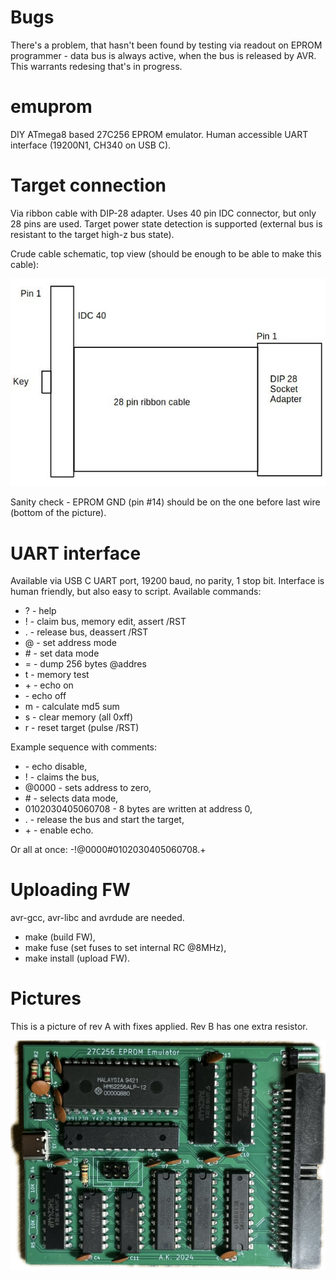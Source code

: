 # Bugs
There's a problem, that hasn't been found by testing via readout on EPROM programmer - data bus is always
active, when the bus is released by AVR. This warrants redesing that's in progress.

# emuprom
DIY ATmega8 based 27C256 EPROM emulator. Human accessible UART interface
(19200N1, CH340 on USB C).

# Target connection
Via ribbon cable with DIP-28 adapter. Uses 40 pin IDC connector, but only 28
pins are used. Target power state detection is supported (external bus is
resistant to the target high-z bus state).

Crude cable schematic, top view (should be enough to be able to make this cable):

<img src="img/cable.jpg">

Sanity check - EPROM GND (pin \#14) should be on the one before last wire (bottom of the picture).

# UART interface
Available via USB C UART port, 19200 baud, no parity, 1 stop bit. Interface is
human friendly, but also easy to script. Available commands:

- ? - help
- ! - claim bus, memory edit, assert /RST
- . - release bus, deassert /RST
- @ - set address mode
- \# - set data mode
- = - dump 256 bytes @addres
- t - memory test
- \+ - echo on
- \- echo off
- m - calculate md5 sum
- s - clear memory (all 0xff)
- r - reset target (pulse /RST)

Example sequence with comments:
- \- echo disable,
- ! - claims the bus,
- @0000 - sets address to zero,
- \# - selects data mode,
- 0102030405060708 - 8 bytes are written at address 0,
- . - release the bus and start the target,
- \+ - enable echo.

Or all at once: -!@0000#0102030405060708.+

# Uploading FW
avr-gcc, avr-libc and avrdude are needed.

- make (build FW),
- make fuse (set fuses to set internal RC @8MHz),
- make install (upload FW).

# Pictures
This is a picture of rev A with fixes applied. Rev B has one extra resistor.

<img src="img/top.jpeg">
